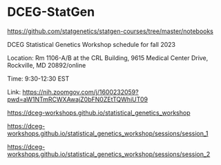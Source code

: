 # DCEG-StatGen

https://github.com/statgenetics/statgen-courses/tree/master/notebooks

DCEG Statistical Genetics Workshop schedule for fall 2023

Location: Rm 1106-A/B at the CRL Building, 9615 Medical Center Drive, Rockville, MD 20892/online

Time: 9:30-12:30 EST

Link: https://nih.zoomgov.com/j/1600232059?pwd=aW1NTmRCWXAwajZ0bFN0ZEtTQWhiUT09

https://dceg-workshops.github.io/statistical_genetics_workshop

https://dceg-workshops.github.io/statistical_genetics_workshop/sessions/session_1

https://dceg-workshops.github.io/statistical_genetics_workshop/sessions/session_2
